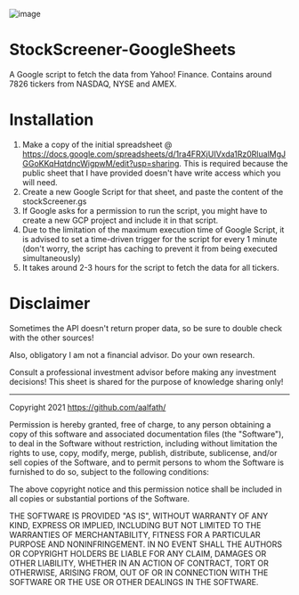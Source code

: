 ![image](https://user-images.githubusercontent.com/7084258/148468038-2954e79c-b713-4197-8849-f62df051f53a.png)

# StockScreener-GoogleSheets
A Google script to fetch the data from Yahoo! Finance. Contains around 7826 tickers from NASDAQ, NYSE and AMEX.

# Installation
1. Make a copy of the initial spreadsheet @ https://docs.google.com/spreadsheets/d/1ra4FRXjUIVxda1Rz0RlualMgJGGoKKqHqtdncWigpwM/edit?usp=sharing. This is required because the public sheet that I have provided doesn't have write access which you will need.
2. Create a new Google Script for that sheet, and paste the content of the stockScreener.gs
3. If Google asks for a permission to run the script, you might have to create a new GCP project and include it in that script.
4. Due to the limitation of the maximum execution time of Google Script, it is advised to set a time-driven trigger for the script for every 1 minute (don't worry, the script has caching to prevent it from being executed simultaneously)
5. It takes around 2-3 hours for the script to fetch the data for all tickers.

# Disclaimer
Sometimes the API doesn't return proper data, so be sure to double check with the other sources!

Also, obligatory I am not a financial advisor. Do your own research.

Consult a professional investment advisor before making any investment decisions! This sheet is shared for the purpose of knowledge sharing only!

---

Copyright 2021 https://github.com/aalfath/

Permission is hereby granted, free of charge, to any person obtaining a copy of this software and associated documentation files (the "Software"), to deal in the Software without restriction, including without limitation the rights to use, copy, modify, merge, publish, distribute, sublicense, and/or sell copies of the Software, and to permit persons to whom the Software is furnished to do so, subject to the following conditions:

The above copyright notice and this permission notice shall be included in all copies or substantial portions of the Software.

THE SOFTWARE IS PROVIDED "AS IS", WITHOUT WARRANTY OF ANY KIND, EXPRESS OR IMPLIED, INCLUDING BUT NOT LIMITED TO THE WARRANTIES OF MERCHANTABILITY, FITNESS FOR A PARTICULAR PURPOSE AND NONINFRINGEMENT. IN NO EVENT SHALL THE AUTHORS OR COPYRIGHT HOLDERS BE LIABLE FOR ANY CLAIM, DAMAGES OR OTHER LIABILITY, WHETHER IN AN ACTION OF CONTRACT, TORT OR OTHERWISE, ARISING FROM, OUT OF OR IN CONNECTION WITH THE SOFTWARE OR THE USE OR OTHER DEALINGS IN THE SOFTWARE.
